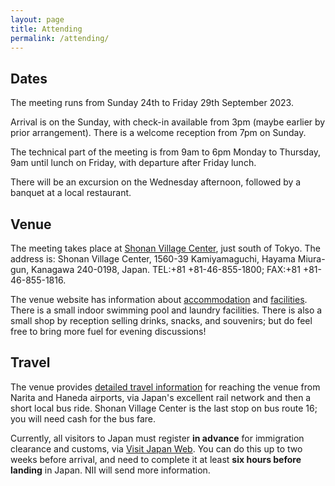 ```yaml
---
layout: page
title: Attending
permalink: /attending/
---
```


## Dates

The meeting runs from Sunday 24th to Friday 29th September 2023. 

Arrival is on the Sunday, with check-in available from 3pm (maybe earlier by prior arrangement). There is a welcome reception from 7pm on Sunday. 

The technical part of the meeting is from 9am to 6pm Monday to Thursday, 9am until lunch on Friday, with departure after Friday lunch. 

There will be an excursion on the Wednesday afternoon, followed by a banquet at a local restaurant.

## Venue

The meeting takes place at [Shonan Village Center](https://www.shonan-village.co.jp/eng/), just south of Tokyo. 
The address is: Shonan Village Center, 1560-39 Kamiyamaguchi, Hayama Miura-gun, Kanagawa 240-0198, Japan. TEL:+81 +81-46-855-1800; FAX:+81 +81-46-855-1816.

The venue website has information about [accommodation](https://www.shonan-village.co.jp/eng/accommodation/) and [facilities](https://www.shonan-village.co.jp/eng/Facilities/). There is a small indoor swimming pool and laundry facilities. There is also a small shop by reception selling drinks, snacks, and souvenirs; but do feel free to bring more fuel for evening discussions!

## Travel

The venue provides [detailed travel information](https://www.shonan-village.co.jp/eng/access/) for reaching the venue from Narita and Haneda airports, via Japan's excellent rail network and then a short local bus ride. Shonan Village Center is the last stop on bus route 16; you will need cash for the bus fare.

Currently, all visitors to Japan must register **in advance** for immigration clearance and customs, via [Visit Japan Web](https://vjw-lp.digital.go.jp/en/). You can do this up to two weeks before arrival, and need to complete it at least **six hours before landing** in Japan. NII will send more information.
